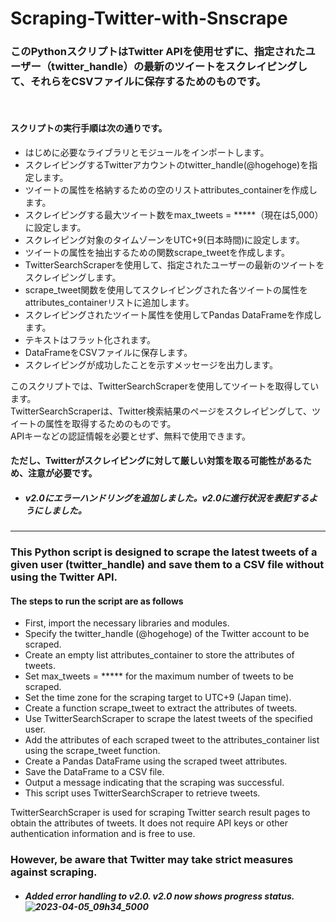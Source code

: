 # Scraping-Twitter-with-Snscrape
### このPythonスクリプトはTwitter APIを使用せずに、指定されたユーザー（twitter_handle）の最新のツイートをスクレイピングして、それらをCSVファイルに保存するためのものです。
<br>

#### スクリプトの実行手順は次の通りです。

- はじめに必要なライブラリとモジュールをインポートします。
- スクレイピングするTwitterアカウントのtwitter_handle(@hogehoge)を指定します。
- ツイートの属性を格納するための空のリストattributes_containerを作成します。
- スクレイピングする最大ツイート数をmax_tweets = *****（現在は5,000）に設定します。
- スクレイピング対象のタイムゾーンをUTC+9(日本時間)に設定します。
- ツイートの属性を抽出するための関数scrape_tweetを作成します。
- TwitterSearchScraperを使用して、指定されたユーザーの最新のツイートをスクレイピングします。
- scrape_tweet関数を使用してスクレイピングされた各ツイートの属性をattributes_containerリストに追加します。
- スクレイピングされたツイート属性を使用してPandas DataFrameを作成します。
- テキストはフラット化されます。
- DataFrameをCSVファイルに保存します。
- スクレイピングが成功したことを示すメッセージを出力します。

このスクリプトでは、TwitterSearchScraperを使用してツイートを取得しています。<br>TwitterSearchScraperは、Twitter検索結果のページをスクレイピングして、ツイートの属性を取得するためのものです。<br>APIキーなどの認証情報を必要とせず、無料で使用できます。<br>

#### ただし、Twitterがスクレイピングに対して厳しい対策を取る可能性があるため、注意が必要です。
- ##### v2.0にエラーハンドリングを追加しました。v2.0に進行状況を表記するようにしました。

*************************************************************************************************************************************************************************

### This Python script is designed to scrape the latest tweets of a given user (twitter_handle) and save them to a CSV file without using the Twitter API.<br>

#### The steps to run the script are as follows

- First, import the necessary libraries and modules.
- Specify the twitter_handle (@hogehoge) of the Twitter account to be scraped.
- Create an empty list attributes_container to store the attributes of tweets.
- Set max_tweets = ***** for the maximum number of tweets to be scraped.
- Set the time zone for the scraping target to UTC+9 (Japan time).
- Create a function scrape_tweet to extract the attributes of tweets.
- Use TwitterSearchScraper to scrape the latest tweets of the specified user.
- Add the attributes of each scraped tweet to the attributes_container list using the scrape_tweet function.
- Create a Pandas DataFrame using the scraped tweet attributes.
- Save the DataFrame to a CSV file.
- Output a message indicating that the scraping was successful.
- This script uses TwitterSearchScraper to retrieve tweets.

TwitterSearchScraper is used for scraping Twitter search result pages to obtain the attributes of tweets.
It does not require API keys or other authentication information and is free to use.

### However, be aware that Twitter may take strict measures against scraping.
- ##### Added error handling to v2.0. v2.0 now shows progress status.![2023-04-05_09h34_5000](https://user-images.githubusercontent.com/71259928/231039348-c34d085c-a813-4b8d-877b-14e9a45f7dc7.png)

